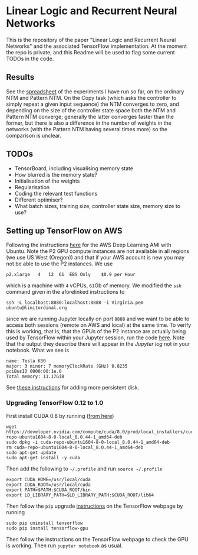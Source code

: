 # Linear Logic and Recurrent Neural Networks

This is the repository of the paper "Linear Logic and Recurrent Neural Networks" and the associated TensorFlow implementation. At the moment the repo is private, and this Readme will be used to flag some current TODOs in the code.

## Results

See the [spreadsheet](https://docs.google.com/spreadsheets/d/1GqwW3ma7Cd1W8X8Txph9MPmLSkQ0C-i0tP0YHeINzMs/edit?usp=sharing) of the experiments I have run so far, on the ordinary NTM and Pattern NTM. On the Copy task (which asks the controller to simply repeat a given input sequence) the NTM converges to zero, and depending on the size of the controller state space both the NTM and Pattern NTM converge; generally the latter converges faster than the former, but there is also a difference in the number of weights in the networks (with the Pattern NTM having several times more) so the comparison is unclear.

## TODOs

* TensorBoard, including visualising memory state
* How blurred is the memory state?
* Initialisation of the weights
* Regularisation
* Coding the relevant test functions
* Different optimiser?
* What batch sizes, training size, controller state size, memory size to use?

## Setting up TensorFlow on AWS

Following the instructions [here](https://aws.amazon.com/blogs/ai/the-aws-deep-learning-ami-now-with-ubuntu/) for the AWS Deep Learning AMI with Ubuntu. Note the P2 GPU compute instances are not available in all regions (we use US West (Oregon)) and that if your AWS account is new you may not be able to use the P2 instances. We use 

```
p2.xlarge   4   12  61  EBS Only    $0.9 per Hour
```

which is a machine with `4` vCPUs, `61`Gb of memory. We modified the `ssh` command given in the aforelinked instructions to

```
ssh -L localhost:8880:localhost:8888 -i Virginia.pem ubuntu@limitordinal.org
```

since we are running Jupyter locally on port `8888` and we want to be able to access both sessions (remote on AWS and local) at the same time. To verify this is working, that is, that the GPUs of the P2 instance are actually being used by TensorFlow within your Jupyter session, run the code [here](https://www.tensorflow.org/tutorials/using_gpu). Note that the output they describe there will appear in the *Jupyter log* not in your notebook. What we see is

```
name: Tesla K80
major: 3 minor: 7 memoryClockRate (GHz) 0.8235
pciBusID 0000:00:1e.0
Total memory: 11.17GiB
```

See [these instructions](http://docs.aws.amazon.com/AWSEC2/latest/UserGuide/ebs-attaching-volume.html) for adding more persistent disk.

### Upgrading TensorFlow 0.12 to 1.0

First install CUDA 0.8 by running ([from here](http://expressionflow.com/2016/10/09/installing-tensorflow-on-an-aws-ec2-p2-gpu-instance/))

```
wget https://developer.nvidia.com/compute/cuda/8.0/prod/local_installers/cuda-repo-ubuntu1604-8-0-local_8.0.44-1_amd64-deb
sudo dpkg -i cuda-repo-ubuntu1604-8-0-local_8.0.44-1_amd64-deb
rm cuda-repo-ubuntu1604-8-0-local_8.0.44-1_amd64-deb
sudo apt-get update
sudo apt-get install -y cuda
```

Then add the following to `~/.profile` and run `source ~/.profile`

```
export CUDA_HOME=/usr/local/cuda
export CUDA_ROOT=/usr/local/cuda
export PATH=$PATH:$CUDA_ROOT/bin
export LD_LIBRARY_PATH=$LD_LIBRARY_PATH:$CUDA_ROOT/lib64
```
Then follow the `pip` upgrade [instructions](https://www.tensorflow.org/install/install_linux) on the TensorFlow webpage by running

```
sudo pip uninstall tensorflow
sudo pip install tensorflow-gpu
```

Then follow the instructions on the TensorFlow webpage to check the GPU is working. Then run `jupyter notebook` as usual.